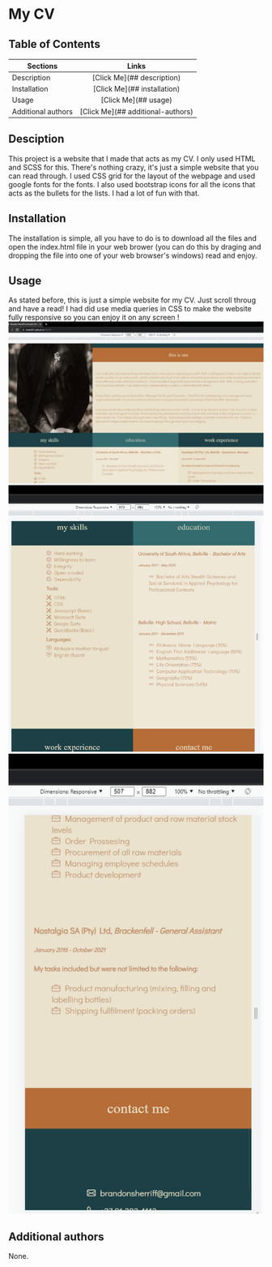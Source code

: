 # My CV

## Table of Contents
| Sections | Links | 
| ------------- |:-------------:|
| Description | [Click Me](## description) |
| Installation | [Click Me](## installation) |   
| Usage | [Click Me](## usage) |
| Additional authors | [Click Me](## additional-authors) |

## Desciption
This project is a website that I made that acts as my CV. I only used HTML and SCSS for this. There's nothing crazy, it's just a simple website that you can read through. I used CSS grid for the layout of the webpage and used google fonts for the fonts. I also used bootstrap icons for all the icons that acts as the bullets for the lists. I had a lot of fun with that.

## Installation
The installation is simple, all you have to do is to download all the files and open the index.html file in your web brower (you can do this by draging and dropping the file into one of your web browser's windows) read and enjoy.

## Usage
As stated before, this is just a simple website for my CV. Just scroll throug and have a read! I had did use media queries in CSS to make the website fully responsive so you can enjoy it on any screen !
![Big Screen](/README_src/big.png)
![Smaller Screen](/README_src/small.png)
![Mobile Screen](/README_src/mobile.png)

## Additional authors
None.
